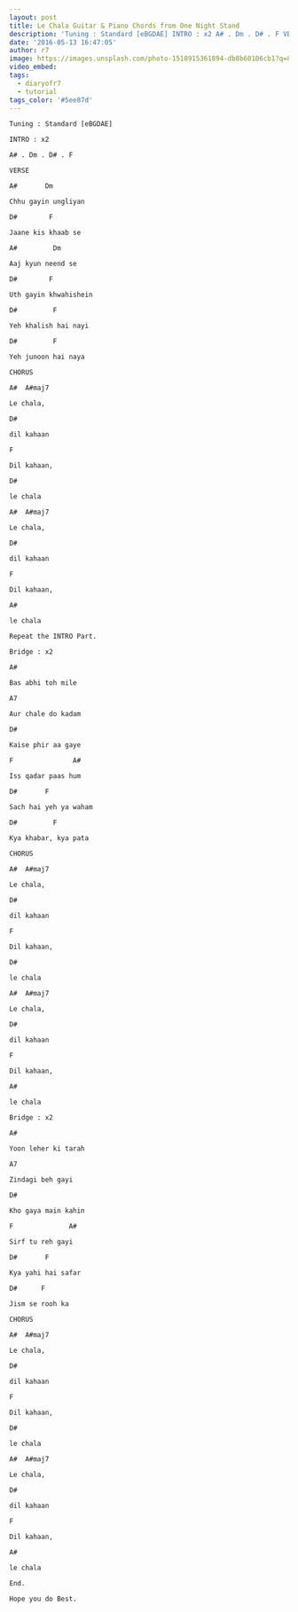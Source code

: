 ```yaml
---
layout: post
title: Le Chala Guitar & Piano Chords from One Night Stand
description: 'Tuning : Standard [eBGDAE] INTRO : x2 A# . Dm . D# . F VERSE &nbsp; &nbsp; &nbsp; &nbsp;A# &nbsp; &nbsp; &nbsp; DmChhu gayin ungliyan&nbsp; &nbsp;...'
date: '2016-05-13 16:47:05'
author: r7
image: https://images.unsplash.com/photo-1510915361894-db8b60106cb1?q=80&w=2940&auto=format&fit=crop&ixlib=rb-4.1.0&ixid=M3wxMjA3fDB8MHxwaG90by1wYWdlfHx8fGVufDB8fHx8fA%3D%3D
video_embed:
tags:
  - diaryofr7
  - tutorial
tags_color: '#5ee87d'
---
```

`Tuning : Standard [eBGDAE]`

`INTRO : x2`

`A# . Dm . D# . F`

`VERSE`

```
A#       Dm
```

`Chhu gayin ungliyan`

```
D#        F
```

`Jaane kis khaab se`

```
A#         Dm
```

`Aaj kyun neend se`

```
D#        F
```

`Uth gayin khwahishein`

```
D#         F
```

`Yeh khalish hai nayi`

```
D#         F
```

`Yeh junoon hai naya`

`CHORUS`

```
A#  A#maj7
```

```
Le chala,
```

```
D#
```

`dil kahaan`

```
F
```

`Dil kahaan,`

```
D#
```

`le chala`

```
A#  A#maj7
```

```
Le chala,
```

```
D#
```

`dil kahaan`

```
F
```

`Dil kahaan,`

```
A#
```

`le chala`

`Repeat the INTRO Part.`

`Bridge : x2`

`A#`

```
Bas abhi toh mile
```

`A7`

```
Aur chale do kadam
```

`D#`

```
Kaise phir aa gaye
```

`F               A#`

```
Iss qadar paas hum
```

```
D#       F
```

`Sach hai yeh ya waham`

```
D#         F
```

`Kya khabar, kya pata`

`CHORUS`

```
A#  A#maj7
```

```
Le chala,
```

```
D#
```

`dil kahaan`

```
F
```

`Dil kahaan,`

```
D#
```

`le chala`

```
A#  A#maj7
```

```
Le chala,
```

```
D#
```

`dil kahaan`

```
F
```

`Dil kahaan,`

```
A#
```

`le chala`

`Bridge : x2`

`A#`

```
Yoon leher ki tarah
```

`A7`

```
Zindagi beh gayi
```

`D#`

```
Kho gaya main kahin
```

`F              A#`

```
Sirf tu reh gayi
```

```
D#       F
```

`Kya yahi hai safar`

```
D#      F
```

`Jism se rooh ka`

`CHORUS`

```
A#  A#maj7
```

```
Le chala,
```

```
D#
```

`dil kahaan`

```
F
```

`Dil kahaan,`

```
D#
```

`le chala`

```
A#  A#maj7
```

```
Le chala,
```

```
D#
```

`dil kahaan`

```
F
```

`Dil kahaan,`

```
A#
```

`le chala`

`End.`

`Hope you do Best.`
